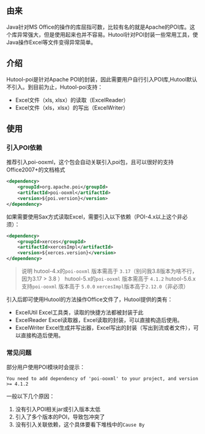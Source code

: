 ## 由来

Java针对MS Office的操作的库屈指可数，比较有名的就是Apache的POI库。这个库异常强大，但是使用起来也并不容易。Hutool针对POI封装一些常用工具，使Java操作Excel等文件变得异常简单。

## 介绍

Hutool-poi是针对Apache POI的封装，因此需要用户自行引入POI库,Hutool默认不引入。到目前为止，Hutool-poi支持：

- Excel文件（xls, xlsx）的读取（ExcelReader）
- Excel文件（xls，xlsx）的写出（ExcelWriter）

## 使用

### 引入POI依赖

推荐引入poi-ooxml，这个包会自动关联引入poi包，且可以很好的支持Office2007+的文档格式

```xml
<dependency>
    <groupId>org.apache.poi</groupId>
    <artifactId>poi-ooxml</artifactId>
    <version>${poi.version}</version>
</dependency>
```

如果需要使用Sax方式读取Excel，需要引入以下依赖（POI-4.x以上这个非必须）：
```xml
<dependency>
    <groupId>xerces</groupId>
    <artifactId>xercesImpl</artifactId>
    <version>${xerces.version}</version>
</dependency>
```

> 说明
> hutool-4.x的`poi-ooxml` 版本需高于 `3.17`（别问我3.8版本为啥不行，因为3.17 > 3.8 ）
> hutool-5.x的`poi-ooxml` 版本需高于 `4.1.2`
> hutool-5.6.x支持`poi-ooxml` 版本高于 `5.0.0`
> `xercesImpl`版本高于`2.12.0`（非必须）

引入后即可使用Hutool的方法操作Office文件了，Hutool提供的类有：

- ExcelUtil Excel工具类，读取的快捷方法都被封装于此
- ExcelReader Excel读取器，Excel读取的封装，可以直接构造后使用。
- ExcelWriter Excel生成并写出器，Excel写出的封装（写出到流或者文件），可以直接构造后使用。

### 常见问题

部分用户使用POI模块时会提示：

`You need to add dependency of 'poi-ooxml' to your project, and version >= 4.1.2`

一般以下几个原因：

1. 没有引入POI相关jar或引入版本太低
2. 引入了多个版本的POI，导致包冲突了
3. 没有引入关联依赖，这个具体要看下堆栈中的`Cause By`